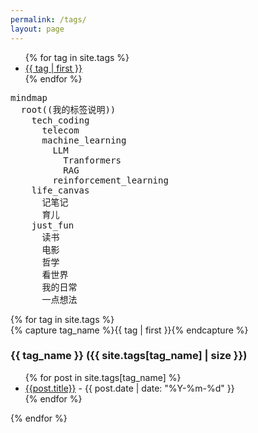 ```yaml
---
permalink: /tags/
layout: page
---
```


<ul class="tag-cloud">
{% for tag in site.tags %}
  <li style="font-size: {{ tag | last | size | times: 100 | divided_by: site.tags.size | plus: 70  }}%">
    <a href="#{{ tag | first | slugize }}">
      {{ tag | first }}
    </a>
  </li>
{% endfor %}
</ul>

<pre class="mermaid">
mindmap
  root((我的标签说明))
    tech_coding
      telecom
      machine_learning
        LLM
          Tranformers
          RAG
        reinforcement_learning
    life_canvas
      记笔记
      育儿
    just_fun
      读书
      电影
      哲学
      看世界
      我的日常
      一点想法
</pre>

<div id="archives">
{% for tag in site.tags %}
  <div class="archive-group">
    {% capture tag_name %}{{ tag | first }}{% endcapture %}
    <h3 id="#{{ tag_name | slugize }}">{{ tag_name }} ({{ site.tags[tag_name] | size }})</h3>
    <a name="{{ tag_name | slugize }}"></a>
    <ul>
    {% for post in site.tags[tag_name] %}
    <article class="archive-item">
      <li><a href="{{ site.baseurl }}{{ post.url }}">{{post.title}}</a> - {{ post.date | date: "%Y-%m-%d" }}</li>
    </article>
    {% endfor %}
    </ul>
  </div>
{% endfor %}
</div>